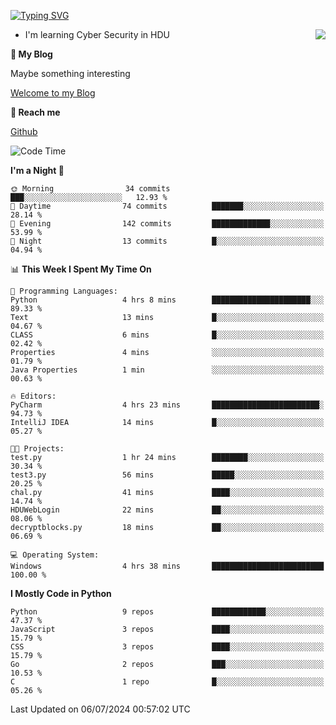 [![Typing SVG](https://readme-typing-svg.herokuapp.com?font=Fira+Code&pause=1000&random=false&width=450&height=60&lines=Hello+%F0%9F%91%8B%F0%9F%8F%BB;I'm+JBNRZ)](https://git.io/typing-svg)

<a href="#">
  <img align="right" src="https://github-readme-stats.vercel.app/api?username=JBNRZ&show_icons=true&bg_color=15,f2f7fd,E0EAFC" />
</a>

- I'm learning Cyber Security in HDU

 **🌱 My Blog**

Maybe something interesting

[Welcome to my Blog](https://jbnrz.com.cn/)

 **💬 Reach me** 

[Github](https://github.com/JBNRZ)


<!--START_SECTION:waka-->
![Code Time](http://img.shields.io/badge/Code%20Time-569%20hrs%205%20mins-blue)

**I'm a Night 🦉** 

```text
🌞 Morning                34 commits          ███░░░░░░░░░░░░░░░░░░░░░░   12.93 % 
🌆 Daytime                74 commits          ███████░░░░░░░░░░░░░░░░░░   28.14 % 
🌃 Evening                142 commits         █████████████░░░░░░░░░░░░   53.99 % 
🌙 Night                  13 commits          █░░░░░░░░░░░░░░░░░░░░░░░░   04.94 % 
```


📊 **This Week I Spent My Time On** 

```text
💬 Programming Languages: 
Python                   4 hrs 8 mins        ██████████████████████░░░   89.33 % 
Text                     13 mins             █░░░░░░░░░░░░░░░░░░░░░░░░   04.67 % 
CLASS                    6 mins              █░░░░░░░░░░░░░░░░░░░░░░░░   02.42 % 
Properties               4 mins              ░░░░░░░░░░░░░░░░░░░░░░░░░   01.79 % 
Java Properties          1 min               ░░░░░░░░░░░░░░░░░░░░░░░░░   00.63 % 

🔥 Editors: 
PyCharm                  4 hrs 23 mins       ████████████████████████░   94.73 % 
IntelliJ IDEA            14 mins             █░░░░░░░░░░░░░░░░░░░░░░░░   05.27 % 

🐱‍💻 Projects: 
test.py                  1 hr 24 mins        ████████░░░░░░░░░░░░░░░░░   30.34 % 
test3.py                 56 mins             █████░░░░░░░░░░░░░░░░░░░░   20.25 % 
chal.py                  41 mins             ████░░░░░░░░░░░░░░░░░░░░░   14.74 % 
HDUWebLogin              22 mins             ██░░░░░░░░░░░░░░░░░░░░░░░   08.06 % 
decryptblocks.py         18 mins             ██░░░░░░░░░░░░░░░░░░░░░░░   06.69 % 

💻 Operating System: 
Windows                  4 hrs 38 mins       █████████████████████████   100.00 % 
```

**I Mostly Code in Python** 

```text
Python                   9 repos             ████████████░░░░░░░░░░░░░   47.37 % 
JavaScript               3 repos             ████░░░░░░░░░░░░░░░░░░░░░   15.79 % 
CSS                      3 repos             ████░░░░░░░░░░░░░░░░░░░░░   15.79 % 
Go                       2 repos             ███░░░░░░░░░░░░░░░░░░░░░░   10.53 % 
C                        1 repo              █░░░░░░░░░░░░░░░░░░░░░░░░   05.26 % 
```




 Last Updated on 06/07/2024 00:57:02 UTC
<!--END_SECTION:waka-->
